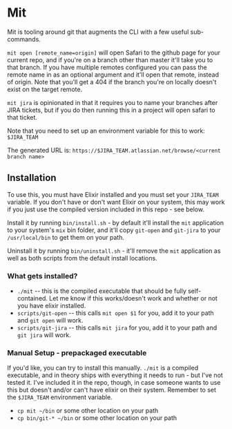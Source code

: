 # Mit

Mit is tooling around git that augments the CLI with a few useful sub-commands.

`mit open [remote_name=origin]` will open Safari to the github page for your
current repo, and if you're on a branch other than master it'll take you to that
branch. If you have multiple remotes configured you can pass the remote name in
as an optional argument and it'll open that remote, instead of origin. Note that
you'll get a 404 if the branch you're on locally doesn't exist on the target remote.

`mit jira` is opinionated in that it requires you to name your branches after JIRA
tickets, but if you do then running this in a project will open safari to that ticket.

Note that you need to set up an environment variable for this to work: `$JIRA_TEAM`

The generated URL is: `https://$JIRA_TEAM.atlassian.net/browse/<current branch name>`

## Installation

To use this, you must have Elixir installed and you must set your `JIRA_TEAM` variable.
If you don't have or don't want Elixir on your system, this may work if you just use the
compiled version included in this repo - see below.

Install it by running `bin/install.sh` - by default it'll install the `mit` application
to your system's `mix` bin folder, and it'll copy `git-open` and `git-jira` to your
`/usr/local/bin` to get them on your path.

Uninstall it by running `bin/uninstall.sh` - it'll remove the `mit` application as well as
both scripts from the default install locations.

### What gets installed?
* `./mit` -- this is the compiled executable that should be fully self-contained. Let me know
if this works/doesn't work and whether or not you have elixir installed.
* `scripts/git-open` -- this calls `mit open $1` for you, add it to your path and `git open` will work.
* `scripts/git-jira` -- this calls `mit jira` for you, add it to your path and `git jira` will work.

### Manual Setup - prepackaged executable
If you'd like, you can try to install this manually. `./mit` is a compiled executable, and in theory
ships with everything it needs to run - but I've not tested it. I've included it in the repo, though,
in case someone wants to use this but doesn't and/or can't have elixir on their system. Remember to
set the `$JIRA_TEAM` environment variable.

* `cp mit ~/bin` or some other location on your path
* `cp bin/git-* ~/bin` or some other location on your path
